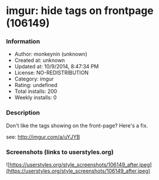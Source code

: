 # imgur: hide tags on frontpage (106149)

### Information
- Author: monkeynin (unknown)
- Created at: unknown
- Updated at: 10/9/2014, 8:47:34 PM
- License: NO-REDISTRIBUTION
- Category: imgur
- Rating: undefined
- Total installs: 200
- Weekly installs: 0


### Description
Don't like the tags showing on the front-page? Here's a fix.

see: http://imgur.com/a/uYJYB


### Screenshots (links to userstyles.org)
![https://userstyles.org/style_screenshots/106149_after.jpeg](https://userstyles.org/style_screenshots/106149_after.jpeg)


